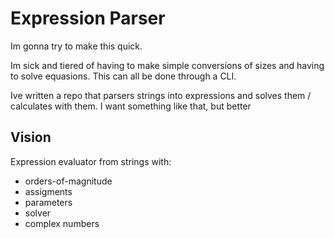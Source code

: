# Expression Parser
Im gonna try to make this quick.

Im sick and tiered of having to make simple conversions of sizes and having to solve equasions. This can all be done through a CLI.

Ive written a repo that parsers strings into expressions and solves them / calculates with them. I want something like that, but better

## Vision
Expression evaluator from strings with:
- orders-of-magnitude
- assigments
- parameters
- solver
- complex numbers